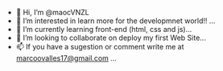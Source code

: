 - 👋 Hi, I’m @maocVNZL
- 👀 I’m interested in learn more for the developmnet world!! ...
- 🌱 I’m currently learning front-end (html, css and js)...
- 💞️ I’m looking to collaborate on deploy my first Web Site...
- 📫 If you have a sugestion or comment write me at marcoovalles17@gmail.com ...

<!---
maocVNZL/maocVNZL is a ✨ special ✨ repository because its `README.md` (this file) appears on your GitHub profile.
You can click the Preview link to take a look at your changes.
--->
